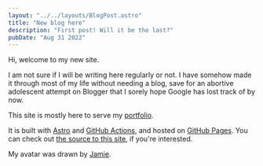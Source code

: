 ```yaml
---
layout: "../../layouts/BlogPost.astro"
title: "New blog here"
description: "First post! Will it be the last?"
pubDate: "Aug 31 2022"
---
```


Hi, welcome to my new site.

I am not sure if I will be writing here regularly or not.
I have somehow made it through most of my life without needing a blog, save for an abortive adolescent attempt on Blogger that I sorely hope Google has lost track of by now.

This site is mostly here to serve my [portfolio](/portfolio/).

It is built with [Astro](https://astro.build/) and [GitHub Actions](https://github.com/features/actions), and hosted on [GitHub Pages](https://pages.github.com/). You can check out [the source to this site](https://github.com/jordemort/jordemort.github.io), if you're interested.

My avatar was drawn by [Jamie](https://linktr.ee/fakegamerjamie).

